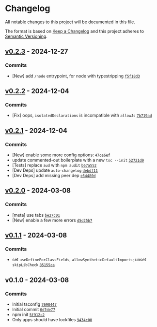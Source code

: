 # Changelog

All notable changes to this project will be documented in this file.

The format is based on [Keep a Changelog](https://keepachangelog.com/en/1.0.0/)
and this project adheres to [Semantic Versioning](https://semver.org/spec/v2.0.0.html).

## [v0.2.3](https://github.com/ljharb/tsconfig/compare/v0.2.2...v0.2.3) - 2024-12-27

### Commits

- [New] add `/node` entrypoint, for node with typestripping [`f5f18d3`](https://github.com/ljharb/tsconfig/commit/f5f18d3c5f5d63605465b78f30af4a6788a33dc5)

## [v0.2.2](https://github.com/ljharb/tsconfig/compare/v0.2.1...v0.2.2) - 2024-12-04

### Commits

- [Fix] oops, `isolatedDeclarations` is incompatible with `allowJs` [`7b719ad`](https://github.com/ljharb/tsconfig/commit/7b719adc2f5ce94a6dcd412c6e6a666ba71e29a0)

## [v0.2.1](https://github.com/ljharb/tsconfig/compare/v0.2.0...v0.2.1) - 2024-12-04

### Commits

- [New] enable some more config options: [`47ce6ef`](https://github.com/ljharb/tsconfig/commit/47ce6ef0b100bccc548f9929c1501c3ca7260574)
- update commented-out boilerplate with a new `tsc --init` [`52721d9`](https://github.com/ljharb/tsconfig/commit/52721d964a997cfcc045105b985432bd9cf953d9)
- [Tests] replace `aud` with `npm audit` [`b67a552`](https://github.com/ljharb/tsconfig/commit/b67a5525fd16b3266bb6d1d3f0d5960c30ded31f)
- [Dev Deps] update `auto-changelog` [`debdf11`](https://github.com/ljharb/tsconfig/commit/debdf11686f6c02ff25f91047f405ce3694c0722)
- [Dev Deps] add missing peer dep [`e54480d`](https://github.com/ljharb/tsconfig/commit/e54480dbb99a539e7829438616748b97e29408be)

## [v0.2.0](https://github.com/ljharb/tsconfig/compare/v0.1.1...v0.2.0) - 2024-03-08

### Commits

- [meta] use tabs [`be27c01`](https://github.com/ljharb/tsconfig/commit/be27c01fd896887be3f5e81cb5246209bef0bcb7)
- [New] enable a few more errors [`d5d25b7`](https://github.com/ljharb/tsconfig/commit/d5d25b714b8960f69dd87385527953641a6e01cd)

## [v0.1.1](https://github.com/ljharb/tsconfig/compare/v0.1.0...v0.1.1) - 2024-03-08

### Commits

- set `useDefineForClassFields`, `allowSyntheticDefaultImports`; unset `skipLibCheck` [`85155ca`](https://github.com/ljharb/tsconfig/commit/85155ca34bc85d3384015612b9f3f791a1ce7e9a)

## v0.1.0 - 2024-03-08

### Commits

- Initial tsconfig [`7698447`](https://github.com/ljharb/tsconfig/commit/76984472642adec7382f5dcfc317b3ca837757d5)
- Initial commit [`0d7de77`](https://github.com/ljharb/tsconfig/commit/0d7de7732696792ecdff171e7ac97934c0fad1db)
- npm init [`5f912c2`](https://github.com/ljharb/tsconfig/commit/5f912c29a8127c730d2b09576de37f7038ea73ab)
- Only apps should have lockfiles [`9434c00`](https://github.com/ljharb/tsconfig/commit/9434c006d13783512874ced82aaa6c9c6e48de66)
